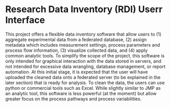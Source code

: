 # Research Data Inventory (RDI) Userr Interface
This project offers a flexible data inventory software that allow users to (1) aggregate experimental data from a federated database, (2) assign metadata which includes measurement settings, process parameters and process flow information, (3) visualize collected data, and (4) apply common analytic tools. To simplify the scope of the project, this software is only intended for graphical interaction with the data stored in servers, and not intended for excessive data wrangling, database management, or report automation. At this initial stage, it is expected that the user will have uploaded the cleaned data onto a federated server (to be explained in the later section) that is ready for analysis. To clean the data, the users can use python or commercial tools such as Excel. While slightly similar to JMP as an analytic tool, this software is less powerful (at the moment) but allow greater focus on the process pathways and process variabilities. 
